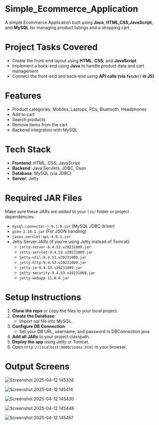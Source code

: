 # Simple_Ecommerce_Application

A simple Ecommerce Application built using **Java**, **HTML,CSS,JavaScript**, and **MySQL** for managing product listings and a shopping cart.

# Project Tasks Covered

-  Create the front-end layout using **HTML**, **CSS**, and **JavaScript**
-  Implement a back-end using **Java** to handle product data and cart management
-  Connect the front-end and back-end using **API calls (via `fetch()` in JS)**

# Features

- Product categories: Mobiles, Laptops, PCs, Bluetooth, Headphones
- Add to cart
- Search products
- Remove items from the cart
- Backend integration with MySQL

# Tech Stack

- **Frontend**: HTML, CSS, JavaScript
- **Backend**: Java Servlets, JDBC, Gson 
- **Database**: MySQL (via JDBC)
- **Server**: Jetty

# Required JAR Files

Make sure these JARs are added to your `lib/` folder or project dependencies:

- `mysql-connector-j-9.1.0.jar` (MySQL JDBC driver)
- `gson-2.10.1.jar` (For JSON handling)
- `javax.servlet-api-4.0.1.jar`
- Jetty Server JARs (if you're using Jetty instead of Tomcat):
     - `jetty-server-9.4.53.v20231009.jar`
     - `jetty-servlet-9.4.53.v20231009.jar`
     - `jetty-util-9.4.53.v20231009.jar`
     - `jetty-http-9.4.53.v20231009.jar`
     - `jetty-io-9.4.53.v20231009.jar`
     - `jetty-security-9.4.53.v20231009.jar`
     - `jetty-webapp-11.0.6.jar`

# Setup Instructions

1. **Clone the repo** or copy the files to your local project.
2. **Create the Database**:
   - Import sql file into MySQL.
3. **Configure DB Connection**:
   - Set your DB URL, username, and password in DBConnection.java
4. **Add all JARs** to your project classpath.
5. **Deploy the app** using Jetty or Tomcat.
6. Open `http://localhost:8080/index.html` in your browser.

# Output Screens


![Screenshot 2025-04-12 145338](https://github.com/user-attachments/assets/e63df30b-e256-4887-a9e2-4d0530f57c21)


![Screenshot 2025-04-12 145414](https://github.com/user-attachments/assets/2f10abc7-9e59-4e52-9405-cf233b03a4fe)


![Screenshot 2025-04-12 145430](https://github.com/user-attachments/assets/1cd1e4ea-3161-44b4-8668-5c33c188c250)


![Screenshot 2025-04-12 145448](https://github.com/user-attachments/assets/02ade3df-fda9-4db4-9dfb-89f96e30af6e)


![Screenshot 2025-04-12 145457](https://github.com/user-attachments/assets/ad416efe-0bb5-4eb4-9ee3-40a39727ac6b)




